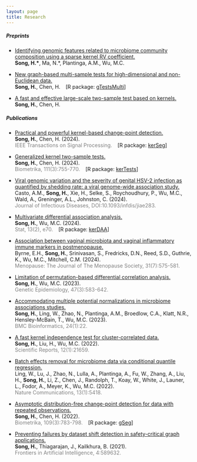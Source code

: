 ```yaml
---
layout: page
title: Research
---
```


##### Preprints

* [Identifying genomic features related to microbiome community composition using a sparse kernel RV coefficient.]() \
  **Song, H.\***, Ma, N.\*, Plantinga, A.M., Wu, M.C.
  
* [New graph-based multi-sample tests for high-dimensional and non-Euclidean data.](https://arxiv.org/pdf/2205.13787.pdf) \
  **Song, H.**, Chen, H. &ensp; [R package: [gTestsMulti](https://cran.r-project.org/web/packages/gTestsMulti/index.html)]
  
* [A fast and effective large-scale two-sample test based on kernels.](https://arxiv.org/pdf/2110.03118.pdf) \
  **Song, H.**, Chen, H.

  
##### Publications

* [Practical and powerful kernel-based change-point detection.](https://arxiv.org/pdf/2206.01853.pdf)  \
  **Song, H.**, Chen, H. (2024). \
  <span style="color:grey"> IEEE Transactions on Signal Processing. </span> &ensp; [R package: [kerSeg](https://cran.r-project.org/web/packages/kerSeg/index.html)]

* [Generalized kernel two-sample tests.](https://academic.oup.com/biomet/article/111/3/755/7420214) \
  **Song, H.**, Chen, H. (2024).    \
  <span style="color:grey"> Biometrika, 111(3):755-770. </span> &ensp; [R package: [kerTests](https://cran.r-project.org/web/packages/kerTests/index.html)]

* [Viral genomic variation and the severity of genital HSV-2 infection as quantified by shedding rate: a viral genome-wide association study.](https://academic.oup.com/jid/advance-article/doi/10.1093/infdis/jiae283/7683852) \
  Casto, A.M., **Song, H.**, Xie, H., Selke, S., Roychoudhury, P., Wu, M.C., Wald, A., Greninger, A.L., Johnston, C. (2024). \
  <span style="color:grey"> Journal of Infectious Diseases, DOI:10.1093/infdis/jiae283. </span>
  
* [Multivariate differential association analysis.](https://onlinelibrary.wiley.com/doi/10.1002/sta4.704) \
  **Song, H.**, Wu, M.C. (2024). \
  <span style="color:grey"> Stat, 13(2), e70. </span> &ensp; [R package: [kerDAA](https://cran.r-project.org/web/packages/kerDAA/index.html)]
  
* [Association between vaginal microbiota and vaginal inflammatory immune markers in postmenopause.](https://journals.lww.com/menopausejournal/fulltext/2024/07000/association_between_vaginal_microbiota_and_vaginal.3.aspx) \
  Byrne, E.H., **Song, H.**, Srinivasan, S., Fredricks, D.N., Reed, S.D., Guthrie, K., Wu, M.C., Mitchell, C.M. (2024). \
  <span style="color:grey"> Menopause: The Journal of The Menopause Society, 31(7):575-581. </span>
  
* [Limitation of permutation-based differential correlation analysis.](https://onlinelibrary.wiley.com/doi/10.1002/gepi.22540) \
  **Song, H.**, Wu, M.C. (2023).  \
  <span style="color:grey"> Genetic Epidemiology, 47(3):583-642. </span>
  
* [Accommodating multiple potential normalizations in microbiome associations studies.](https://bmcbioinformatics.biomedcentral.com/articles/10.1186/s12859-023-05147-w)   \
  **Song, H.**, Ling, W., Zhao, N., Plantinga, A.M., Broedlow, C.A., Klatt, N.R., Hensley-McBain, T., Wu, M.C. (2023). \
  <span style="color:grey"> BMC Bioinformatics, 24(1):22. </span>
  
* [A fast kernel independence test for cluster-correlated data.](https://www.nature.com/articles/s41598-022-26278-9) \
  **Song, H.**, Liu, H., Wu, M.C. (2022).  
  <span style="color:grey"> Scientific Reports, 12(1):21659. </span>
  
* [Batch effects removal for microbiome data via conditional quantile regression.](https://www.nature.com/articles/s41467-022-33071-9)  \
  Ling, W., Lu, J., Zhao, N., Lulla, A., Plantinga, A., Fu, W., Zhang, A., Liu, H., **Song, H.**, Li, Z., Chen, J., Randolph, T., Koay, W., White, J., Launer, L., Fodor, A., Meyer, K., Wu, M.C. (2022). \
  <span style="color:grey"> Nature Communications, 13(1):5418. </span>
  
* [Asymptotic distribution-free change-point detection for data with repeated observations.](https://academic.oup.com/biomet/article/109/3/783/6377777?guestAccessKey=5af540ec-9d89-44b5-b04c-86c81bcd86a4)  \
  **Song, H.**, Chen, H. (2022).   
  <span style="color:grey"> Biometrika, 109(3):783-798. </span> &ensp; [R package: [gSeg](https://cran.r-project.org/web/packages/gSeg/index.html)]
  
* [Preventing failures by dataset shift detection in safety-critical graph applications.](https://www.frontiersin.org/articles/10.3389/frai.2021.589632/full)  \
  **Song, H.**, Thiagarajan, J., Kailkhura, B. (2021).  
  <span style="color:grey"> Frontiers in Artificial Intelligence, 4:589632. </span>

